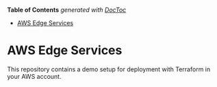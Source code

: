<!-- START doctoc generated TOC please keep comment here to allow auto update -->
<!-- DON'T EDIT THIS SECTION, INSTEAD RE-RUN doctoc TO UPDATE -->
**Table of Contents**  *generated with [DocToc](https://github.com/thlorenz/doctoc)*

- [AWS Edge Services](#aws-edge-services)

<!-- END doctoc generated TOC please keep comment here to allow auto update -->

# AWS Edge Services

This repository contains a demo setup for deployment with Terraform in your AWS account.
